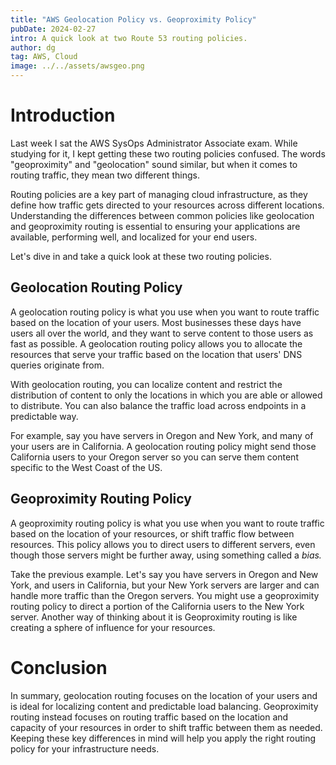 ```yaml
---
title: "AWS Geolocation Policy vs. Geoproximity Policy"
pubDate: 2024-02-27
intro: A quick look at two Route 53 routing policies.
author: dg
tag: AWS, Cloud
image: ../../assets/awsgeo.png
---
```


# Introduction

Last week I sat the AWS SysOps Administrator Associate exam. While studying for it, I kept getting these two routing policies confused. The words "geoproximity" and "geolocation" sound similar, but when it comes to routing traffic, they mean two different things.

Routing policies are a key part of managing cloud infrastructure, as they define how traffic gets directed to your resources across different locations. Understanding the differences between common policies like geolocation and geoproximity routing is essential to ensuring your applications are available, performing well, and localized for your end users.

Let's dive in and take a quick look at these two routing policies.

## Geolocation Routing Policy

A geolocation routing policy is what you use when you want to route traffic based on the location of your users. Most businesses these days have users all over the world, and they want to serve content to those users as fast as possible. A geolocation routing policy allows you to allocate the resources that serve your traffic based on the location that users' DNS queries originate from.

With geolocation routing, you can localize content and restrict the distribution of content to only the locations in which you are able or allowed to distribute. You can also balance the traffic load across endpoints in a predictable way.

For example, say you have servers in Oregon and New York, and many of your users are in California. A geolocation routing policy might send those California users to your Oregon server so you can serve them content specific to the West Coast of the US.

## Geoproximity Routing Policy

A geoproximity routing policy is what you use when you want to route traffic based on the location of your resources, or shift traffic flow between resources. This policy allows you to direct users to different servers, even though those servers might be further away, using something called a *bias.*

Take the previous example. Let's say you have servers in Oregon and New York, and users in California, but your New York servers are larger and can handle more traffic than the Oregon servers. You might use a geoproximity routing policy to direct a portion of the California users to the New York server. Another way of thinking about it is Geoproximity routing is like creating a sphere of influence for your resources.

# Conclusion

In summary, geolocation routing focuses on the location of your users and is ideal for localizing content and predictable load balancing. Geoproximity routing instead focuses on routing traffic based on the location and capacity of your resources in order to shift traffic between them as needed. Keeping these key differences in mind will help you apply the right routing policy for your infrastructure needs.